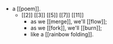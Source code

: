 - a [[poem]].
  - [[2]] [[3]] [[5]] [[7]] [[11]]
    - as we [[merge]], we'll [[flow]];
    - as we [[fork]], we'll [[burn]];
    - like a [[rainbow folding]].
